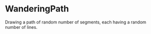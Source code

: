 WanderingPath
=============

Drawing a path of random number of segments, each having a random number of lines.